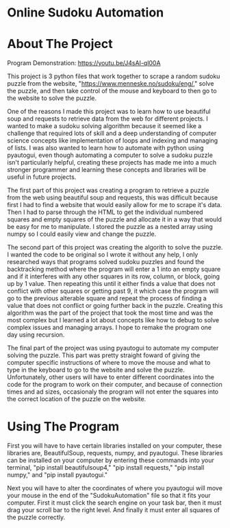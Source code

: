 # Online Sudoku Automation

# About The Project
Program Demonstration:
https://youtu.be/J4sAI-ql00A

This project is 3 python files that work together to scrape a random sudoku puzzle from the website, "https://www.menneske.no/sudoku/eng/," solve the puzzle, and then take control of the mouse and keyboard to then go to the website to solve the puzzle. 

One of the reasons I made this project was to learn how to use beautiful soup and requests to retrieve data from the web for different projects. I wanted to make a sudoku solving algorithm because it seemed like a challenge that required lots of skill and a deep understanding of computer science concepts like implementation of loops and indexing and managing of lists. I was also wanted to learn how to automate with python using pyautogui, even though automating a computer to solve a sudoku puzzle isn't particularly helpful, creating these projects has made me into a much stronger programmer and learning these concepts and libraries will be useful in future projects.

The first part of this project was creating a program to retrieve a puzzle from the web using beautiful soup and requests, this was difficult because first I had to find a website that would easily allow for me to scrape it's data. Then I had to parse through the HTML to get the individual numbered squares and empty squares of the puzzle and allocate it in a way that would be easy for me to manipulate. I stored the puzzle as a nested array using numpy so I could easily view and change the puzzle.

The second part of this project was creating the algorith to solve the puzzle. I wanted the code to be original so I wrote it without any help, I only researched ways that programs solved sudoku puzzles and found the backtracking method where the program will enter a 1 into an empty square and if it interferes with any other squares in its row, column, or block, going up by 1 value. Then repeating this until it either finds a value that does not conflict with other squares or getting past 9, it which case the program will go to the previous alterable square and repeat the process of finding a value that does not conflict or going further back in the puzzle. Creating this algorithm was the part of the project that took the most time and was the most complex but I learned a lot about concepts like how to debug to solve complex issues and managing arrays. I hope to remake the program one day using recursion.

The final part of the project was using pyautogui to automate my computer solving the puzzle. This part was pretty straight foward of giving the computer specific instructions of where to move the mouse and what to type in the keyboard to go to the website and solve the puzzle. Unfortunately, other users will have to enter different coordinates into the code for the program to work on their computer, and because of connection times and ad sizes, occasionaly the program will not enter the squares into the correct location of the puzzle on the website.

# Using The Program
First you will have to have certain libraries installed on your computer, these libraries are, BeautifulSoup, requests, numpy, and pyautogui. These libraries can be installed on your computer by entering these commands into your terminal, "pip install beautifulsoup4," "pip install requests," "pip install numpy," and "pip install pyautogui."

Next you will have to alter the coordinates of where you pyautogui will move your mouse in the end of the "SudokuAutomation" file so that it fits your computer. First it must click the search engine on your task bar, then it must drag your scroll bar to the right level. And finally it must enter all squares of the puzzle correctly.
